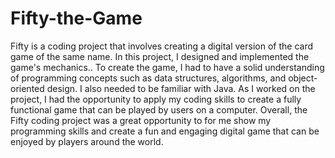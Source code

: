 # Fifty-the-Game
Fifty is a coding project that involves creating a digital version of the card game of the same name. 
In this project, I designed and implemented the game's mechanics..
To create the game, I had to have a solid understanding of programming concepts such as data structures, algorithms, and object-oriented design. 
I also needed to be familiar with Java.
As I worked on the project, I had the opportunity to apply my coding skills to create a fully functional game that can be played by users on a computer.
Overall, the Fifty coding project was a great opportunity to for me show my programming skills and create a fun and engaging digital game that can be enjoyed by players around the world.
